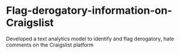 # Flag-derogatory-information-on-Craigslist
Developed a text analytics model to identify and flag derogatory, hate comments on the Craigslist platform

